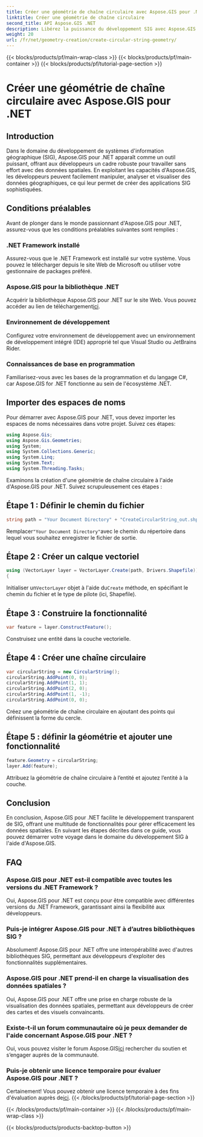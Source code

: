 ```yaml
---
title: Créer une géométrie de chaîne circulaire avec Aspose.GIS pour .NET
linktitle: Créer une géométrie de chaîne circulaire
second_title: API Aspose.GIS .NET
description: Libérez la puissance du développement SIG avec Aspose.GIS pour .NET. Créez, analysez et visualisez des données spatiales sans effort.
weight: 20
url: /fr/net/geometry-creation/create-circular-string-geometry/
---
```


{{< blocks/products/pf/main-wrap-class >}}
{{< blocks/products/pf/main-container >}}
{{< blocks/products/pf/tutorial-page-section >}}

# Créer une géométrie de chaîne circulaire avec Aspose.GIS pour .NET

## Introduction
Dans le domaine du développement de systèmes d'information géographique (SIG), Aspose.GIS pour .NET apparaît comme un outil puissant, offrant aux développeurs un cadre robuste pour travailler sans effort avec des données spatiales. En exploitant les capacités d'Aspose.GIS, les développeurs peuvent facilement manipuler, analyser et visualiser des données géographiques, ce qui leur permet de créer des applications SIG sophistiquées.
## Conditions préalables
Avant de plonger dans le monde passionnant d'Aspose.GIS pour .NET, assurez-vous que les conditions préalables suivantes sont remplies :
### .NET Framework installé
Assurez-vous que le .NET Framework est installé sur votre système. Vous pouvez le télécharger depuis le site Web de Microsoft ou utiliser votre gestionnaire de packages préféré.
### Aspose.GIS pour la bibliothèque .NET
 Acquérir la bibliothèque Aspose.GIS pour .NET sur le site Web. Vous pouvez accéder au lien de téléchargement[ici](https://releases.aspose.com/gis/net/).
### Environnement de développement
Configurez votre environnement de développement avec un environnement de développement intégré (IDE) approprié tel que Visual Studio ou JetBrains Rider.
### Connaissances de base en programmation
Familiarisez-vous avec les bases de la programmation et du langage C#, car Aspose.GIS for .NET fonctionne au sein de l'écosystème .NET.

## Importer des espaces de noms
Pour démarrer avec Aspose.GIS pour .NET, vous devez importer les espaces de noms nécessaires dans votre projet. Suivez ces étapes:

```csharp
using Aspose.Gis;
using Aspose.Gis.Geometries;
using System;
using System.Collections.Generic;
using System.Linq;
using System.Text;
using System.Threading.Tasks;
```

Examinons la création d'une géométrie de chaîne circulaire à l'aide d'Aspose.GIS pour .NET. Suivez scrupuleusement ces étapes :
## Étape 1 : Définir le chemin du fichier
```csharp
string path = "Your Document Directory" + "CreateCircularString_out.shp";
```
 Remplacer`"Your Document Directory"`avec le chemin du répertoire dans lequel vous souhaitez enregistrer le fichier de sortie.
## Étape 2 : Créer un calque vectoriel
```csharp
using (VectorLayer layer = VectorLayer.Create(path, Drivers.Shapefile))
{
```
 Initialiser un`VectorLayer` objet à l'aide du`Create` méthode, en spécifiant le chemin du fichier et le type de pilote (ici, Shapefile).
## Étape 3 : Construire la fonctionnalité
```csharp
var feature = layer.ConstructFeature();
```
Construisez une entité dans la couche vectorielle.
## Étape 4 : Créer une chaîne circulaire
```csharp
var circularString = new CircularString();
circularString.AddPoint(0, 0);
circularString.AddPoint(1, 1);
circularString.AddPoint(2, 0);
circularString.AddPoint(1, -1);
circularString.AddPoint(0, 0);
```
Créez une géométrie de chaîne circulaire en ajoutant des points qui définissent la forme du cercle.
## Étape 5 : définir la géométrie et ajouter une fonctionnalité
```csharp
feature.Geometry = circularString;
layer.Add(feature);
```
Attribuez la géométrie de chaîne circulaire à l’entité et ajoutez l’entité à la couche.

## Conclusion
En conclusion, Aspose.GIS pour .NET facilite le développement transparent de SIG, offrant une multitude de fonctionnalités pour gérer efficacement les données spatiales. En suivant les étapes décrites dans ce guide, vous pouvez démarrer votre voyage dans le domaine du développement SIG à l'aide d'Aspose.GIS.
## FAQ
### Aspose.GIS pour .NET est-il compatible avec toutes les versions du .NET Framework ?
Oui, Aspose.GIS pour .NET est conçu pour être compatible avec différentes versions du .NET Framework, garantissant ainsi la flexibilité aux développeurs.
### Puis-je intégrer Aspose.GIS pour .NET à d’autres bibliothèques SIG ?
Absolument! Aspose.GIS pour .NET offre une interopérabilité avec d'autres bibliothèques SIG, permettant aux développeurs d'exploiter des fonctionnalités supplémentaires.
### Aspose.GIS pour .NET prend-il en charge la visualisation des données spatiales ?
Oui, Aspose.GIS pour .NET offre une prise en charge robuste de la visualisation des données spatiales, permettant aux développeurs de créer des cartes et des visuels convaincants.
### Existe-t-il un forum communautaire où je peux demander de l'aide concernant Aspose.GIS pour .NET ?
 Oui, vous pouvez visiter le forum Aspose.GIS[ici](https://forum.aspose.com/c/gis/33) rechercher du soutien et s’engager auprès de la communauté.
### Puis-je obtenir une licence temporaire pour évaluer Aspose.GIS pour .NET ?
 Certainement! Vous pouvez obtenir une licence temporaire à des fins d'évaluation auprès de[ici](https://purchase.aspose.com/temporary-license/).
{{< /blocks/products/pf/tutorial-page-section >}}

{{< /blocks/products/pf/main-container >}}
{{< /blocks/products/pf/main-wrap-class >}}

{{< blocks/products/products-backtop-button >}}
